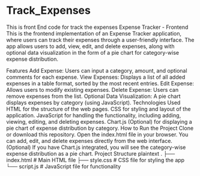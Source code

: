 # Track_Expenses
This is front End code for track the expenses 
Expense Tracker - Frontend
This is the frontend implementation of an Expense Tracker application, where users can track their expenses through a user-friendly interface. The app allows users to add, view, edit, and delete expenses, along with optional data visualization in the form of a pie chart for category-wise expense distribution.

Features
Add Expense: Users can input a category, amount, and optional comments for each expense.
View Expenses: Displays a list of all added expenses in a table format, sorted by the most recent entries.
Edit Expense: Allows users to modify existing expenses.
Delete Expense: Users can remove expenses from the list.
Optional Data Visualization: A pie chart displays expenses by category (using JavaScript).
Technologies Used
HTML for the structure of the web pages.
CSS for styling and layout of the application.
JavaScript for handling the functionality, including adding, viewing, editing, and deleting expenses.
Chart.js (Optional) for displaying a pie chart of expense distribution by category.
How to Run the Project
Clone or download this repository.
Open the index.html file in your browser.
You can add, edit, and delete expenses directly from the web interface.
(Optional) If you have Chart.js integrated, you will see the category-wise expense distribution as a pie chart.
Project Structure
plaintext
.
├── index.html        # Main HTML file
├── style.css         # CSS file for styling the app
└── script.js         # JavaScript file for functionality
